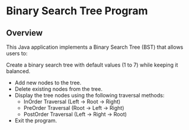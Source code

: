 # Binary Search Tree Program
## Overview
This Java application implements a Binary Search Tree (BST) that allows users to:

Create a binary search tree with default values (1 to 7) while keeping it balanced.
- Add new nodes to the tree.
- Delete existing nodes from the tree.
- Display the tree nodes using the following traversal methods:
    - InOrder Traversal (Left → Root → Right)
    - PreOrder Traversal (Root → Left → Right)
    - PostOrder Traversal (Left → Right → Root)
- Exit the program.
